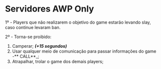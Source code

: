 # Servidores AWP Only

1º - Players que não realizarem o objetivo do game estarão levando slay, caso continue levaram ban.

2º - Torna-se proibido:

1. Camperar; _**(+15 segundos)**_
2. Usar qualquer meio de comunicação para passar informações do game -** CALL**\_;
3. Atrapalhar, trolar o game dos demais players;
